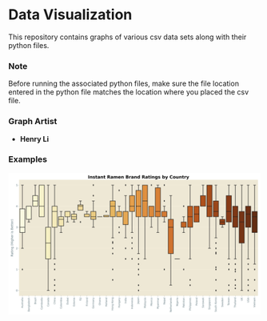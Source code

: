# Data Visualization

This repository contains graphs of various csv data sets along with their python files. 

### Note
Before running the associated python files, make sure the file location entered in the python file matches the location where you placed the csv file.

### Graph Artist
* **Henry Li**

### Examples
![graph](Ramen_Ratings/Instant_Ramen_Brand_Ratings_by_Country_graph.png)
